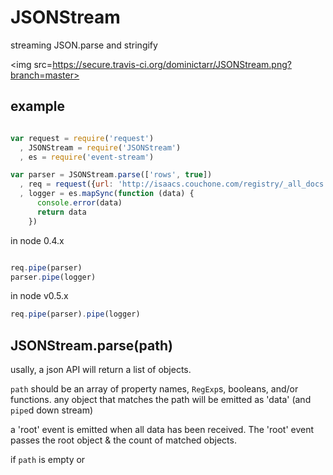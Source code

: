 # JSONStream

streaming JSON.parse and stringify

<img src=https://secure.travis-ci.org/dominictarr/JSONStream.png?branch=master>

## example

```javascript

var request = require('request')
  , JSONStream = require('JSONStream')
  , es = require('event-stream')

var parser = JSONStream.parse(['rows', true])
  , req = request({url: 'http://isaacs.couchone.com/registry/_all_docs'})
  , logger = es.mapSync(function (data) {
      console.error(data)
      return data
    })
```

in node 0.4.x

``` javascript

req.pipe(parser)
parser.pipe(logger)

```

in node v0.5.x

``` javascript
req.pipe(parser).pipe(logger)

```

## JSONStream.parse(path)

usally, a json API will return a list of objects.

`path` should be an array of property names, `RegExp`s, booleans, and/or functions.
any object that matches the path will be emitted as 'data' (and `pipe`d down stream)

a 'root' event is emitted when all data has been received. The 'root' event passes the root object & the count of matched objects.

if `path` is empty or